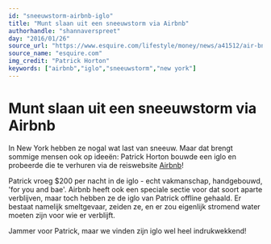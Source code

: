 ```yaml
---
id: "sneeuwstorm-airbnb-iglo"
title: "Munt slaan uit een sneeuwstorm via Airbnb"
authorhandle: "shannaverspreet"
day: "2016/01/26"
source_url: "https://www.esquire.com/lifestyle/money/news/a41512/air-bnb-igloo-new-york/"
source_name: "esquire.com"
img_credit: "Patrick Horton"
keywords: ["airbnb","iglo","sneeuwstorm","new york"]
---
```

# Munt slaan uit een sneeuwstorm via Airbnb
In New York hebben ze nogal wat last van sneeuw. Maar dat brengt sommige mensen ook op ideeën: Patrick Horton bouwde een iglo en probeerde die te verhuren via de reiswebsite <a href="https://www.airbnb.com">Airbnb</a>!

Patrick vroeg $200 per nacht in de iglo - echt vakmanschap, handgebouwd, 'for you and bae'. Airbnb heeft ook een speciale sectie voor dat soort aparte verblijven, maar toch hebben ze de iglo van Patrick offline gehaald. Er bestaat namelijk smeltgevaar, zeiden ze, en er zou eigenlijk stromend water moeten zijn voor wie er verblijft.

Jammer voor Patrick, maar we vinden zijn iglo wel heel indrukwekkend!